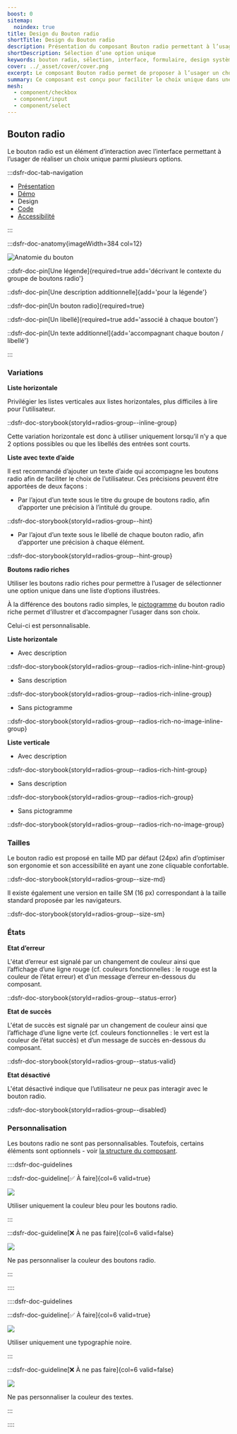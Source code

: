 ```yaml
---
boost: 0
sitemap:
  noindex: true
title: Design du Bouton radio
shortTitle: Design du Bouton radio
description: Présentation du composant Bouton radio permettant à l’usager de sélectionner une option unique parmi un ensemble limité de choix.
shortDescription: Sélection d’une option unique
keywords: bouton radio, sélection, interface, formulaire, design système, DSFR, accessibilité, choix unique
cover: ../_asset/cover/cover.png
excerpt: Le composant Bouton radio permet de proposer à l’usager un choix unique parmi plusieurs options. Il est recommandé pour les listes de 2 à 5 éléments maximum.
summary: Ce composant est conçu pour faciliter le choix unique dans une interface, en particulier dans les formulaires. Il offre différentes dispositions et variations, y compris des versions enrichies avec pictogrammes. Il s’utilise en groupe, avec des libellés clairs et une hiérarchie visuelle cohérente. L’intégration respecte des règles d’ergonomie, d’accessibilité et d’uniformité éditoriale.
mesh:
  - component/checkbox
  - component/input
  - component/select
---
```


## Bouton radio

Le bouton radio est un élément d’interaction avec l’interface permettant à l’usager de réaliser un choix unique parmi plusieurs options.

:::dsfr-doc-tab-navigation

- [Présentation](../index.md)
- [Démo](../demo/index.md)
- Design
- [Code](../code/index.md)
- [Accessibilité](../accessibility/index.md)

:::

:::dsfr-doc-anatomy{imageWidth=384 col=12}

![Anatomie du bouton](../_asset/anatomy/anatomy-1.png)

::dsfr-doc-pin[Une légende]{required=true add='décrivant le contexte du groupe de boutons radio'}

::dsfr-doc-pin[Une description additionnelle]{add='pour la légende'}

::dsfr-doc-pin[Un bouton radio]{required=true}

::dsfr-doc-pin[Un libellé]{required=true add='associé à chaque bouton'}

::dsfr-doc-pin[Un texte additionnel]{add='accompagnant chaque bouton / libellé'}

:::

### Variations

**Liste horizontale**

Privilégier les listes verticales aux listes horizontales, plus difficiles à lire pour l’utilisateur.

::dsfr-doc-storybook{storyId=radios-group--inline-group}

Cette variation horizontale est donc à utiliser uniquement lorsqu’il n’y a que 2 options possibles ou que les libellés des entrées sont courts.

**Liste avec texte d’aide**

Il est recommandé d’ajouter un texte d’aide qui accompagne les boutons radio afin de faciliter le choix de l’utilisateur. Ces précisions peuvent être apportées de deux façons :

- Par l’ajout d’un texte sous le titre du groupe de boutons radio, afin d’apporter une précision à l’intitulé du groupe.

::dsfr-doc-storybook{storyId=radios-group--hint}

- Par l’ajout d’un texte sous le libellé de chaque bouton radio, afin d’apporter une précision à chaque élément.

::dsfr-doc-storybook{storyId=radios-group--hint-group}

**Boutons radio riches**

Utiliser les boutons radio riches pour permettre à l’usager de sélectionner une option unique dans une liste d’options illustrées.

À la différence des boutons radio simples, le [pictogramme](../../../../../core/_part/doc/pictogram/index.md) du bouton radio riche permet d’illustrer et d’accompagner l’usager dans son choix.

Celui-ci est personnalisable.

**Liste horizontale**

- Avec description

::dsfr-doc-storybook{storyId=radios-group--radios-rich-inline-hint-group}

- Sans description

::dsfr-doc-storybook{storyId=radios-group--radios-rich-inline-group}

- Sans pictogramme

::dsfr-doc-storybook{storyId=radios-group--radios-rich-no-image-inline-group}

**Liste verticale**

- Avec description

::dsfr-doc-storybook{storyId=radios-group--radios-rich-hint-group}

- Sans description

::dsfr-doc-storybook{storyId=radios-group--radios-rich-group}

- Sans pictogramme

::dsfr-doc-storybook{storyId=radios-group--radios-rich-no-image-group}

### Tailles

Le bouton radio est proposé en taille MD par défaut (24px) afin d’optimiser son ergonomie et son accessibilité en ayant une zone cliquable confortable.

::dsfr-doc-storybook{storyId=radios-group--size-md}

Il existe également une version en taille SM (16 px) correspondant à la taille standard proposée par les navigateurs.

::dsfr-doc-storybook{storyId=radios-group--size-sm}

### États

**Etat d’erreur**

L'état d’erreur est signalé par un changement de couleur ainsi que l’affichage d’une ligne rouge (cf. couleurs fonctionnelles : le rouge est la couleur de l’état erreur) et d’un message d’erreur en-dessous du composant.

::dsfr-doc-storybook{storyId=radios-group--status-error}

**Etat de succès**

L'état de succès est signalé par un changement de couleur ainsi que l’affichage d’une ligne verte (cf. couleurs fonctionnelles : le vert est la couleur de l’état succès) et d’un message de succès en-dessous du composant.

::dsfr-doc-storybook{storyId=radios-group--status-valid}

**Etat désactivé**

L'état désactivé indique que l’utilisateur ne peux pas interagir avec le bouton radio.

::dsfr-doc-storybook{storyId=radios-group--disabled}

### **Personnalisation**

Les boutons radio ne sont pas personnalisables. Toutefois, certains éléments sont optionnels - voir [la structure du composant](#bouton-radio).

::::dsfr-doc-guidelines

:::dsfr-doc-guideline[✅ À faire]{col=6 valid=true}

![](../_asset/custom/do-1.png)

Utiliser uniquement la couleur bleu pour les boutons radio.

:::

:::dsfr-doc-guideline[❌ À ne pas faire]{col=6 valid=false}

![](../_asset/custom/dont-1.png)

Ne pas personnaliser la couleur des boutons radio.

:::

::::

::::dsfr-doc-guidelines

:::dsfr-doc-guideline[✅ À faire]{col=6 valid=true}

![](../_asset/custom/do-2.png)

Utiliser uniquement une typographie noire.

:::

:::dsfr-doc-guideline[❌ À ne pas faire]{col=6 valid=false}

![](../_asset/custom/dont-2.png)

Ne pas personnaliser la couleur des textes.

:::

::::
